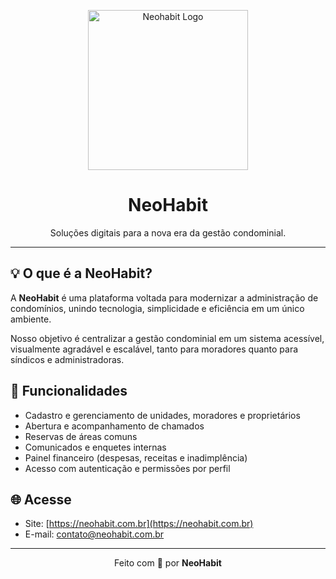 <p align="center">
  <a href="https://neohabit.com.br" rel="noopener" target="_blank">
    <img src="https://cdn.prod.website-files.com/685842eb3538fc9ed8d50339/6858d91f5077f14e87e6ab58_logo-x256.png" width="256px" alt="Neohabit Logo">
  </a>
</p>

<h1 align="center">NeoHabit</h1>

<div align="center">
Soluções digitais para a nova era da gestão condominial.
</div>

---

## 💡 O que é a NeoHabit?

A **NeoHabit** é uma plataforma voltada para modernizar a administração de condomínios, unindo tecnologia, simplicidade e eficiência em um único ambiente.

Nosso objetivo é centralizar a gestão condominial em um sistema acessível, visualmente agradável e escalável, tanto para moradores quanto para síndicos e administradoras.

## 🧩 Funcionalidades

- Cadastro e gerenciamento de unidades, moradores e proprietários
- Abertura e acompanhamento de chamados
- Reservas de áreas comuns
- Comunicados e enquetes internas
- Painel financeiro (despesas, receitas e inadimplência)
- Acesso com autenticação e permissões por perfil

## 🌐 Acesse

- Site: [https://neohabit.com.br](https://neohabit.com.br)
- E-mail: [contato@neohabit.com.br](mailto:contato@neohabit.com.br)

---

<p align="center">
  Feito com 💚 por <strong>NeoHabit</strong>
</p>
